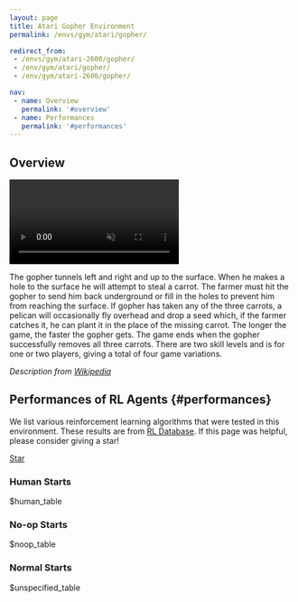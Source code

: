 ```yaml
---
layout: page
title: Atari Gopher Environment
permalink: /envs/gym/atari/gopher/

redirect_from:
 - /envs/gym/atari-2600/gopher/
 - /env/gym/atari/gopher/
 - /env/gym/atari-2600/gopher/

nav:
 - name: Overview
   permalink: '#overview'
 - name: Performances
   permalink: '#performances'
---
```



## Overview

<video autoplay muted loop controls>
  <source src="{{ 'assets/_pages/envs/gym/atari/gopher.mp4' | absolute_url }}" type="video/mp4">
</video>

The gopher tunnels left and right and up to the surface. When he makes a hole to the surface he will attempt to steal a carrot. The farmer must hit the gopher to send him back underground or fill in the holes to prevent him from reaching the surface. If gopher has taken any of the three carrots, a pelican will occasionally fly overhead and drop a seed which, if the farmer catches it, he can plant it in the place of the missing carrot. The longer the game, the faster the gopher gets. The game ends when the gopher successfully removes all three carrots. There are two skill levels and is for one or two players, giving a total of four game variations.

*Description from [Wikipedia](https://en.wikipedia.org/wiki/Gopher_%28video_game%29)*


## Performances of RL Agents {#performances}

We list various reinforcement learning algorithms that were tested in this environment. These results are from [RL Database](https://github.com/seungjaeryanlee/rldb). If this page was helpful, please consider giving a star!

<!-- Place this tag where you want the button to render. -->
<a class="github-button" href="https://github.com/seungjaeryanlee/rldb" data-icon="octicon-star" data-size="large" data-show-count="true" aria-label="Star seungjaeryanlee/rldb on GitHub">Star</a>
<!-- Place this tag in your head or just before your close body tag. -->
<script async defer src="https://buttons.github.io/buttons.js"></script>

### Human Starts

$human_table

### No-op Starts

$noop_table

### Normal Starts

$unspecified_table
